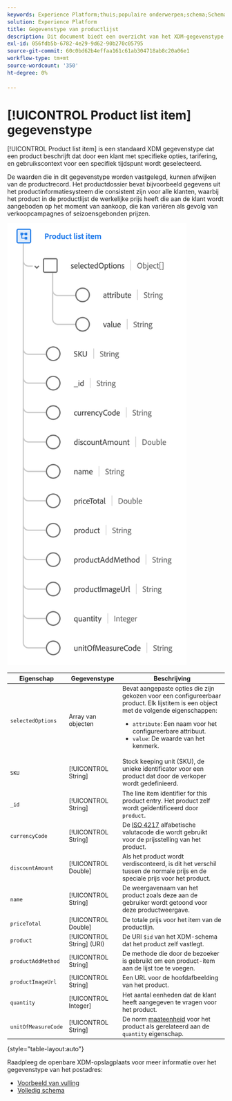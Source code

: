 ```yaml
---
keywords: Experience Platform;thuis;populaire onderwerpen;schema;Schema;XDM;gebieden;schema's;Schema's;adres;xdm:adres;datatype;data-type;gegevenstype;
solution: Experience Platform
title: Gegevenstype van productlijst
description: Dit document biedt een overzicht van het XDM-gegevenstype van het item in de productlijst.
exl-id: 056fdb5b-6782-4e29-9d62-90b270c05795
source-git-commit: 60c0bd62b4effaa161c61ab304718ab8c20a06e1
workflow-type: tm+mt
source-wordcount: '350'
ht-degree: 0%

---
```


# [!UICONTROL Product list item] gegevenstype

[!UICONTROL Product list item] is een standaard XDM gegevenstype dat een product beschrijft dat door een klant met specifieke opties, tarifering, en gebruikscontext voor een specifiek tijdspunt wordt geselecteerd.

De waarden die in dit gegevenstype worden vastgelegd, kunnen afwijken van de productrecord. Het productdossier bevat bijvoorbeeld gegevens uit het productinformatiesysteem die consistent zijn voor alle klanten, waarbij het product in de productlijst de werkelijke prijs heeft die aan de klant wordt aangeboden op het moment van aankoop, die kan variëren als gevolg van verkoopcampagnes of seizoensgebonden prijzen.

![](../images/data-types/product-list-item.png)

| Eigenschap | Gegevenstype | Beschrijving |
| --- | --- | --- |
| `selectedOptions` | Array van objecten | Bevat aangepaste opties die zijn gekozen voor een configureerbaar product. Elk lijstitem is een object met de volgende eigenschappen:<ul><li>`attribute`: Een naam voor het configureerbare attribuut.</li><li>`value`: De waarde van het kenmerk.</li></ul> |
| `SKU` | [!UICONTROL String] | Stock keeping unit (SKU), de unieke identificator voor een product dat door de verkoper wordt gedefinieerd. |
| `_id` | [!UICONTROL String] | The line item identifier for this product entry. Het product zelf wordt geïdentificeerd door `product`. |
| `currencyCode` | [!UICONTROL String] | De [ISO 4217](https://www.iso.org/iso-4217-currency-codes.html) alfabetische valutacode die wordt gebruikt voor de prijsstelling van het product. |
| `discountAmount` | [!UICONTROL Double] | Als het product wordt verdisconteerd, is dit het verschil tussen de normale prijs en de speciale prijs voor het product. |
| `name` | [!UICONTROL String] | De weergavenaam van het product zoals deze aan de gebruiker wordt getoond voor deze productweergave. |
| `priceTotal` | [!UICONTROL Double] | De totale prijs voor het item van de productlijn. |
| `product` | [!UICONTROL String] (URI) | De URI `$id` van het XDM-schema dat het product zelf vastlegt. |
| `productAddMethod` | [!UICONTROL String] | De methode die door de bezoeker is gebruikt om een product-item aan de lijst toe te voegen. |
| `productImageUrl` | [!UICONTROL String] | Een URL voor de hoofdafbeelding van het product. |
| `quantity` | [!UICONTROL Integer] | Het aantal eenheden dat de klant heeft aangegeven te vragen voor het product. |
| `unitOfMeasureCode` | [!UICONTROL String] | De norm [maateenheid](https://ucum.org/ucum) voor het product als gerelateerd aan de `quantity` eigenschap. |

{style="table-layout:auto"}

Raadpleeg de openbare XDM-opslagplaats voor meer informatie over het gegevenstype van het postadres:

* [Voorbeeld van vulling](https://github.com/adobe/xdm/blob/master/components/datatypes/productlistitem.example.1.json)
* [Volledig schema](https://github.com/adobe/xdm/blob/master/components/datatypes/productlistitem.schema.json)
